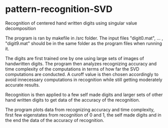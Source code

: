# pattern-recognition-SVD
Recognition of centered hand written digits using singular value decomposition

The program is ran by makefile in /src folder. 
The input files "digit0.mat", ... , "digit9.mat" should be in the same folder as the program files when running it.

The digits are first trained one by one using large sets of images of handwritten digits. The program then analyzes recognizing accuracy and time complexity of the computations in terms of how far the SVD computations are conducted. A curoff value is then chosen accordingly to avoid innecessary computations in recognition while still getting moderately accurate results. 

Recognition is then applied to a few self made digits and larger sets of other hand written digits to get data of the accuracy of the recognition. 

The program plots data from recognizing accuracy and time complexity, first few eigenstates from recognition of 0 and 1, the self made digits and in the end the data of the accuracy of recognition.
